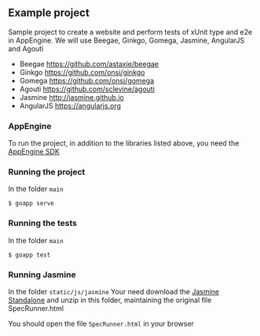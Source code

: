 ## Example project

Sample project to create a website and perform tests of xUnit type and e2e in AppEngine.
We will use Beegae, Ginkgo, Gomega, Jasmine, AngularJS and Agouti 

- Beegae https://github.com/astaxie/beegae
- Ginkgo https://github.com/onsi/ginkgo
- Gomega https://github.com/onsi/gomega
- Agouti https://github.com/sclevine/agouti
- Jasmine http://jasmine.github.io
- AngularJS https://angularjs.org

### AppEngine

To run the project, in addition to the libraries listed above, you need the [AppEngine SDK](https://cloud.google.com/appengine/downloads#Google_App_Engine_SDK_for_Go)

### Running the project

In the folder `main`

```
$ goapp serve
```

### Running the tests

In the folder `main`

```
$ goapp test
```

### Running Jasmine

In the folder `static/js/jasmine`
Your need download the [Jasmine Standalone](https://github.com/jasmine/jasmine/releases)
and unzip in this folder, maintaining the original file SpecRunner.html 

You should open the file `SpecRunner.html` in your browser
